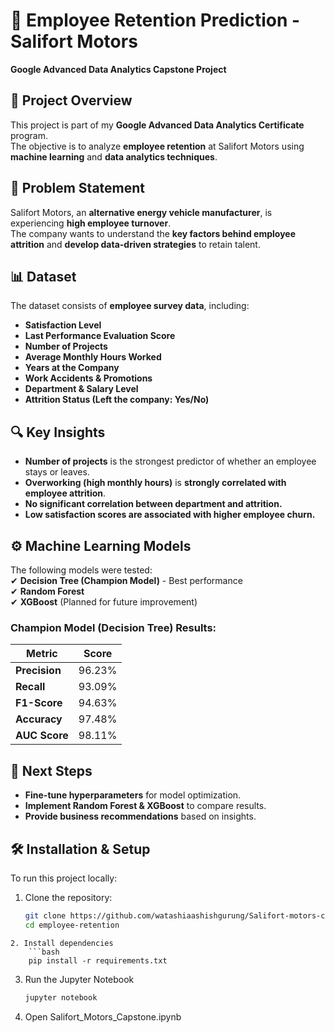 # 🚀 Employee Retention Prediction - Salifort Motors  
**Google Advanced Data Analytics Capstone Project**  

## 📌 Project Overview  
This project is part of my **Google Advanced Data Analytics Certificate** program.  
The objective is to analyze **employee retention** at Salifort Motors using **machine learning** and **data analytics techniques**.  

## 🎯 Problem Statement  
Salifort Motors, an **alternative energy vehicle manufacturer**, is experiencing **high employee turnover**.  
The company wants to understand the **key factors behind employee attrition** and **develop data-driven strategies** to retain talent.  

## 📊 Dataset  
The dataset consists of **employee survey data**, including:  
- **Satisfaction Level**  
- **Last Performance Evaluation Score**  
- **Number of Projects**  
- **Average Monthly Hours Worked**  
- **Years at the Company**  
- **Work Accidents & Promotions**  
- **Department & Salary Level**  
- **Attrition Status (Left the company: Yes/No)**  

## 🔍 Key Insights  
- **Number of projects** is the strongest predictor of whether an employee stays or leaves.  
- **Overworking (high monthly hours)** is **strongly correlated with employee attrition**.  
- **No significant correlation between department and attrition.**  
- **Low satisfaction scores are associated with higher employee churn.**  

## ⚙️ Machine Learning Models  
The following models were tested:  
✔ **Decision Tree (Champion Model)** - Best performance  
✔ **Random Forest**  
✔ **XGBoost** (Planned for future improvement)  

### **Champion Model (Decision Tree) Results:**  
| Metric           | Score   |
|-----------------|---------|
| **Precision**   | 96.23%  |
| **Recall**      | 93.09%  |
| **F1-Score**    | 94.63%  |
| **Accuracy**    | 97.48%  |
| **AUC Score**   | 98.11%  |

## 📌 Next Steps  
- **Fine-tune hyperparameters** for model optimization.  
- **Implement Random Forest & XGBoost** to compare results.  
- **Provide business recommendations** based on insights.  

## 🛠️ Installation & Setup  
To run this project locally:  
1. Clone the repository:  
   ```bash
   git clone https://github.com/watashiaashishgurung/Salifort-motors-capstone-project.git
   cd employee-retention
```
2. Install dependencies
    ```bash
    pip install -r requirements.txt
   ```
3. Run the Jupyter Notebook 

    ```bash
    jupyter notebook 
    ```
4. Open Salifort_Motors_Capstone.ipynb
    
